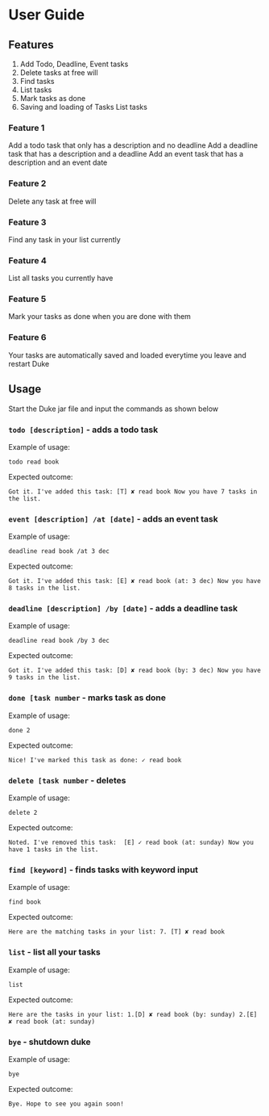 # User Guide

## Features 
1. Add Todo, Deadline, Event tasks
2. Delete tasks at free will
3. Find tasks
4. List tasks
5. Mark tasks as done
6. Saving and loading of Tasks List tasks

### Feature 1 
Add a todo task that only has a description and no deadline
Add a deadline task that has a description and a deadline
Add an event task that has a description and an event date


### Feature 2
Delete any task at free will

### Feature 3
Find any task in your list currently

### Feature 4
List all tasks you currently have

### Feature 5
Mark your tasks as done when you are done with them

### Feature 6
Your tasks are automatically saved and loaded everytime you leave and restart Duke



## Usage
Start the Duke jar file and input the commands as shown below


### `todo [description]` - adds a todo task

Example of usage: 

`todo read book`

Expected outcome:

`Got it. I've added this task:
  [T] ✘ read book
Now you have 7 tasks in the list.`



### `event [description] /at [date]` - adds an event task

Example of usage: 

`deadline read book /at 3 dec`

Expected outcome:

`Got it. I've added this task:
  [E] ✘ read book (at: 3 dec)
Now you have 8 tasks in the list.`


### `deadline [description] /by [date]` - adds a deadline task

Example of usage: 

`deadline read book /by 3 dec`

Expected outcome:

`Got it. I've added this task:
  [D] ✘ read book (by: 3 dec)
Now you have 9 tasks in the list.`


### `done [task number` - marks task as done
Example of usage: 

`done 2`

Expected outcome:

`Nice! I've marked this task as done:
    ✓ read book`

### `delete [task number` - deletes
Example of usage: 

`delete 2`

Expected outcome:

`Noted. I've removed this task: 
  [E] ✓ read book (at: sunday)
Now you have 1 tasks in the list.`

### `find [keyword]` - finds tasks with keyword input
Example of usage: 

`find book`

Expected outcome:

`Here are the matching tasks in your list:
7. [T] ✘ read book`



### `list` - list all your tasks
Example of usage: 

`list`

Expected outcome:

`Here are the tasks in your list:
1.[D] ✘ read book (by: sunday)
2.[E] ✘ read book (at: sunday)`

### `bye` - shutdown duke
Example of usage: 

`bye`

Expected outcome:

`Bye. Hope to see you again soon!`








